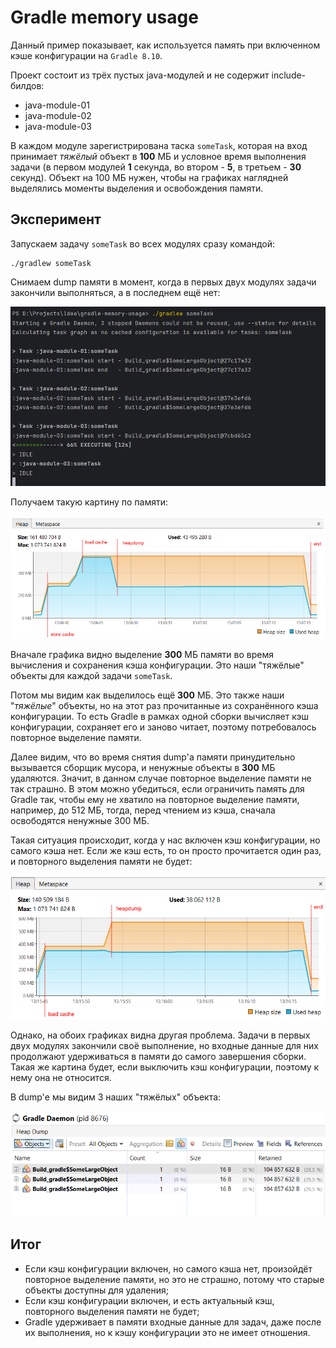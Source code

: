 # Gradle memory usage

Данный пример показывает, как используется память при включенном кэше конфигурации на `Gradle 8.10`.

Проект состоит из трёх пустых java-модулей и не содержит include-билдов:
- java-module-01
- java-module-02
- java-module-03

В каждом модуле зарегистрирована таска `someTask`, которая на вход принимает _тяжёлый_ объект в **100** МБ
и условное время выполнения задачи (в первом модулей **1** секунда, во втором - **5**, в третьем - **30** секунд).
Объект на 100 МБ нужен, чтобы на графиках наглядней выделялись моменты выделения и освобождения памяти.

## Эксперимент

Запускаем задачу `someTask` во всех модулях сразу командой:
```shell
./gradlew someTask
```

Снимаем dump памяти в момент, когда в первых двух модулях задачи закончили выполняться, а в последнем ещё нет:

![console](docs/img/console.png)

Получаем такую картину по памяти:

![heap](docs/img/heap.png)

Вначале графика видно выделение **300** МБ памяти во время вычисления и сохранения кэша конфигурации.
Это наши "тяжёлые" объекты для каждой задачи `someTask`.

Потом мы видим как выделилось ещё **300** МБ. Это также наши "_тяжёлые_" объекты,
но на этот раз прочитанные из сохранённого кэша конфигурации.
То есть Gradle в рамках одной сборки вычисляет кэш конфигурации, сохраняет его и заново читает, поэтому потребовалось
повторное выделение памяти.

Далее видим, что во время снятия dump'а памяти принудительно вызывается сборщик мусора,
и ненужные объекты в **300** МБ удаляются. Значит, в данном случае повторное выделение памяти не так страшно.
В этом можно убедиться, если ограничить память для Gradle так, чтобы ему не хватило на повторное выделение памяти,
например, до 512 МБ, тогда, перед чтением из кэша, сначала освободятся ненужные 300 МБ.

Такая ситуация происходит, когда у нас включен кэш конфигурации, но самого кэша нет.
Если же кэш есть, то он просто прочитается один раз, и повторного выделения памяти не будет:

![heap-cc-reused](docs/img/heap_cc_reused.png)

Однако, на обоих графиках видна другая проблема. Задачи в первых двух модулях закончили своё выполнение,
но входные данные для них продолжают удерживаться в памяти до самого завершения сборки.
Такая же картина будет, если выключить кэш конфигурации, поэтому к нему она не относится.

В dump'е мы видим 3 наших "тяжёлых" объекта:

![objects](docs/img/objects.png)

## Итог

- Если кэш конфигурации включен, но самого кэша нет, произойдёт повторное выделение памяти, но это не страшно,
потому что старые объекты доступны для удаления;
- Если кэш конфигурации включен, и есть актуальный кэш, повторного выделения памяти не будет;
- Gradle удерживает в памяти входные данные для задач, даже после их выполнения, но к кэшу конфигурации это не имеет
отношения.
